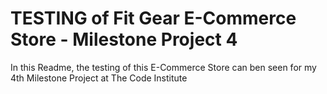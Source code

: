 # TESTING of Fit Gear E-Commerce Store - Milestone Project 4

In this Readme, the testing of this E-Commerce Store can ben seen for my 4th Milestone Project at The Code Institute